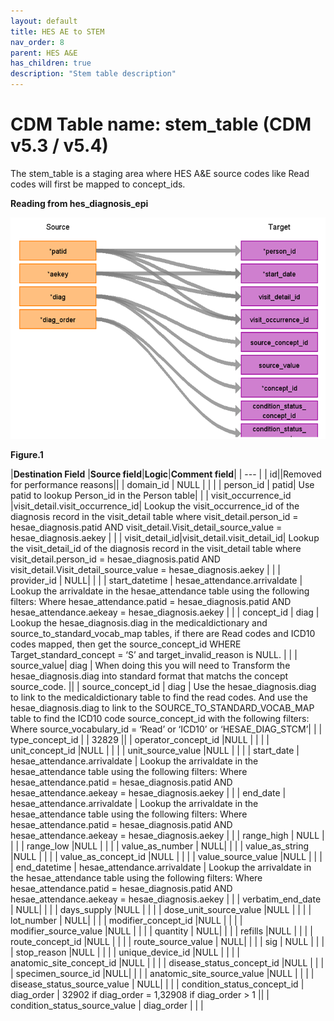 ```yaml
---
layout: default
title: HES AE to STEM
nav_order: 8
parent: HES A&E
has_children: true
description: "Stem table description"
---
```


# CDM Table name: stem_table (CDM v5.3 / v5.4)

The stem_table is a staging area where HES A&E source codes like Read codes will first be mapped to concept_ids.

**Reading from hes_diagnosis_epi**

![](images/image12.11.png)

**Figure.1**

|**Destination Field** |**Source field**|**Logic**|**Comment field**|
| --- | 
| id||Removed for performance reasons||
| domain_id | NULL | | |
| person_id | patid| Use patid to lookup Person_id in the  Person table| |
| visit_occurrence_id |visit_detail.visit_occurrence_id| Lookup the visit_occurrence_id of the diagnosis record in the visit_detail table where visit_detail.person_id = hesae_diagnosis.patid AND visit_detail.Visit_detail_source_value = hesae_diagnosis.aekey | |
| visit_detail_id|visit_detail.visit_detail_id| Lookup the visit_detail_id of the diagnosis record in the visit_detail table where visit_detail.person_id = hesae_diagnosis.patid AND visit_detail.Visit_detail_source_value = hesae_diagnosis.aekey | |
| provider_id | NULL| | |
| start_datetime | hesae_attendance.arrivaldate | Lookup the arrivaldate in the hesae_attendance table using the following filters: Where hesae_attendance.patid = hesae_diagnosis.patid AND hesae_attendance.aekeay = hesae_diagnosis.aekey | |
| concept_id | diag | Lookup the hesae_diagnosis.diag in the medicaldictionary and source_to_standard_vocab_map tables, if there are Read codes and ICD10 codes mapped, then get the source_concept_id WHERE Target_standard_concept = ‘S’ and target_invalid_reason is NULL. | |
| source_value| diag | When doing this you will need to Transform the hesae_diagnosis.diag into standard format that matchs the concept source_code.  ||
| source_concept_id | diag | Use the hesae_diagnosis.diag to link to the medicaldictionary table to find the read codes. And use the hesae_diagnosis.diag to link to the SOURCE_TO_STANDARD_VOCAB_MAP table to find the ICD10 code source_concept_id with the following filters:  Where source_vocabulary_id = ‘Read’ or ‘ICD10’ or ‘HESAE_DIAG_STCM’| |
| type_concept_id |  | 32829 ||
| operator_concept_id |NULL | | |
| unit_concept_id |NULL  | | |
| unit_source_value |NULL | | |
| start_date | hesae_attendance.arrivaldate | Lookup the arrivaldate in the hesae_attendance table using the following filters: Where hesae_attendance.patid = hesae_diagnosis.patid AND hesae_attendance.aekeay = hesae_diagnosis.aekey | |
| end_date | hesae_attendance.arrivaldate | Lookup the arrivaldate in the hesae_attendance table using the following filters: Where hesae_attendance.patid = hesae_diagnosis.patid AND hesae_attendance.aekeay = hesae_diagnosis.aekey | |
| range_high | NULL | | |
| range_low |NULL | | |
| value_as_number | NULL| | |
| value_as_string |NULL | | |
| value_as_concept_id |NULL | | |
| value_source_value |NULL | | |
| end_datetime | hesae_attendance.arrivaldate | Lookup the arrivaldate in the hesae_attendance table using the following filters: Where hesae_attendance.patid = hesae_diagnosis.patid AND hesae_attendance.aekeay = hesae_diagnosis.aekey | |
| verbatim_end_date | NULL| | | 
| days_supply |NULL | | |
| dose_unit_source_value |NULL | | |
| lot_number | NULL| | |
| modifier_concept_id |NULL  | | |
| modifier_source_value |NULL | | |
| quantity | NULL| | |
| refills |NULL | | |
| route_concept_id |NULL | | |
| route_source_value | NULL| | |
| sig | NULL | | |
| stop_reason |NULL | | |
| unique_device_id |NULL | | |
| anatomic_site_concept_id |NULL | | |
| disease_status_concept_id |NULL  | | |
| specimen_source_id |NULL| | |
| anatomic_site_source_value |NULL | | |
| disease_status_source_value | NULL| | |
| condition_status_concept_id | diag_order | 32902 if diag_order = 1,32908 if diag_order > 1 ||
| condition_status_source_value | diag_order | | |
